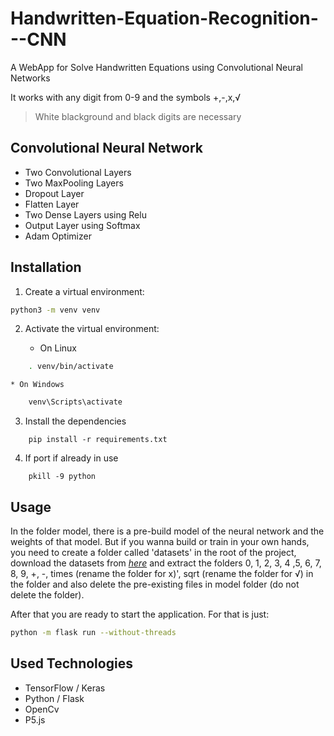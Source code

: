 # Handwritten-Equation-Recognition---CNN

A WebApp for Solve Handwritten Equations using Convolutional Neural Networks

It works with any digit from 0-9 and the symbols +,-,x,√

> White blackground and black digits are necessary


## Convolutional Neural Network
* Two Convolutional Layers
* Two MaxPooling Layers
* Dropout Layer
* Flatten Layer
* Two Dense Layers using Relu
* Output Layer using Softmax
* Adam Optimizer

## Installation

1. Create a virtual environment:
```bash
python3 -m venv venv
```

2. Activate the virtual environment:

    * On Linux
```bash
    . venv/bin/activate
```

    * On Windows
```bash
    venv\Scripts\activate
```

3. Install the dependencies
```
	pip install -r requirements.txt
```
4. If port if already in use
```
    pkill -9 python
```

## Usage

In the folder model, there is a pre-build model of the neural network and the weights of that model.
But if you wanna build or train in your own hands, you need to create a folder called 'datasets' in the root of the project, download the datasets from *[here](https://www.kaggle.com/xainano/handwrittenmathsymbols)* and extract the folders 0, 1, 2, 3, 4 ,5, 6, 7, 8, 9, +, -, times (rename the folder for x)', sqrt (rename the folder for √) in the folder and also delete the pre-existing files in model folder (do not delete the folder).

After that you are ready to start the application. For that is just:
```bash
python -m flask run --without-threads
```

## Used Technologies
* TensorFlow / Keras
* Python / Flask
* OpenCv
* P5.js

